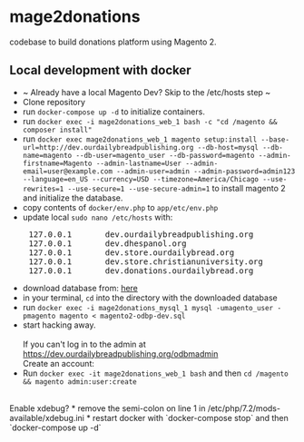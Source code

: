 # mage2donations
codebase to build donations platform using Magento 2.

## Local development with docker
* ~ Already have a local Magento Dev? Skip to the /etc/hosts step ~
* Clone repository
* run `docker-compose up -d` to initialize containers.
* run `docker exec -i mage2donations_web_1 bash -c "cd /magento && composer install"`
* run `docker exec mage2donations_web_1 magento setup:install --base-url=http://dev.ourdailybreadpublishing.org --db-host=mysql --db-name=magento --db-user=magento_user --db-password=magento --admin-firstname=Magento --admin-lastname=User --admin-email=user@example.com --admin-user=admin --admin-password=admin123 --language=en_US --currency=USD --timezone=America/Chicago --use-rewrites=1 --use-secure=1 --use-secure-admin=1` to install magento 2 and initialize the database.
* copy contents of `docker/env.php` to `app/etc/env.php`
* update local `sudo nano /etc/hosts` with:
<pre>    127.0.0.1       dev.ourdailybreadpublishing.org
    127.0.0.1       dev.dhespanol.org
    127.0.0.1       dev.store.ourdailybread.org
    127.0.0.1       dev.store.christianuniversity.org
    127.0.0.1       dev.donations.ourdailybread.org</pre>
* download database from: [here](https://drive.google.com/file/d/1MDQ_z5Jc4VNolwu7uzXLdIor-CGmdyI7/)
* in your terminal, `cd` into the directory with the downloaded database
* run `docker exec -i mage2donations_mysql_1 mysql -umagento_user -pmagento magento < magento2-odbp-dev.sql` 
* start hacking away.<br /><br />
If you can't log in to the admin at https://dev.ourdailybreadpublishing.org/odbmadmin<br />
Create an account:<br />
* Run `docker exec -it mage2donations_web_1 bash` and then `cd /magento && magento admin:user:create` 
<br />
Enable xdebug?
* remove the semi-colon on line 1 in /etc/php/7.2/mods-available/xdebug.ini
* restart docker with `docker-compose stop` and then `docker-compose up -d`
